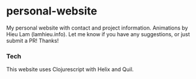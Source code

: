 # personal-website
My personal website with contact and project information. Animations by Hieu Lam (lamhieu.info).
Let me know if you have any suggestions, or just submit a PR! Thanks!

### Tech
This website uses Clojurescript with Helix and Quil.

